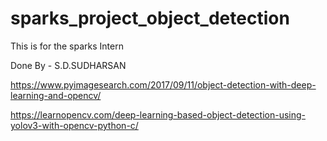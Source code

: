 # sparks_project_object_detection

This is for the sparks Intern

Done By - S.D.SUDHARSAN


https://www.pyimagesearch.com/2017/09/11/object-detection-with-deep-learning-and-opencv/

https://learnopencv.com/deep-learning-based-object-detection-using-yolov3-with-opencv-python-c/
